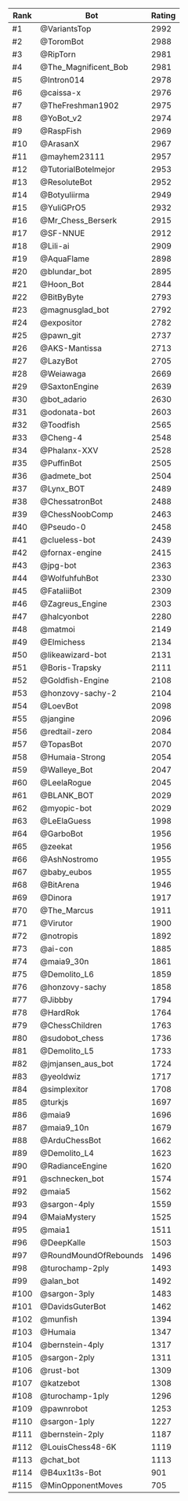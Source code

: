 Rank|Bot|Rating
---|---|---
#1|@VariantsTop|2992
#2|@ToromBot|2988
#3|@RipTorn|2981
#4|@The_Magnificent_Bob|2981
#5|@Intron014|2978
#6|@caissa-x|2976
#7|@TheFreshman1902|2975
#8|@YoBot_v2|2974
#9|@RaspFish|2969
#10|@ArasanX|2967
#11|@mayhem23111|2957
#12|@TutorialBotelmejor|2953
#13|@ResoluteBot|2952
#14|@Botyuliirma|2949
#15|@YuliGPrO5|2932
#16|@Mr_Chess_Berserk|2915
#17|@SF-NNUE|2912
#18|@Lili-ai|2909
#19|@AquaFlame|2898
#20|@blundar_bot|2895
#21|@Hoon_Bot|2844
#22|@BitByByte|2793
#23|@magnusglad_bot|2792
#24|@expositor|2782
#25|@pawn_git|2737
#26|@AKS-Mantissa|2713
#27|@LazyBot|2705
#28|@Weiawaga|2669
#29|@SaxtonEngine|2639
#30|@bot_adario|2630
#31|@odonata-bot|2603
#32|@Toodfish|2565
#33|@Cheng-4|2548
#34|@Phalanx-XXV|2528
#35|@PuffinBot|2505
#36|@admete_bot|2504
#37|@Lynx_BOT|2489
#38|@ChessatronBot|2488
#39|@ChessNoobComp|2463
#40|@Pseudo-0|2458
#41|@clueless-bot|2439
#42|@fornax-engine|2415
#43|@jpg-bot|2363
#44|@WolfuhfuhBot|2330
#45|@FataliiBot|2309
#46|@Zagreus_Engine|2303
#47|@halcyonbot|2280
#48|@matmoi|2149
#49|@Elmichess|2134
#50|@likeawizard-bot|2131
#51|@Boris-Trapsky|2111
#52|@Goldfish-Engine|2108
#53|@honzovy-sachy-2|2104
#54|@LoevBot|2098
#55|@jangine|2096
#56|@redtail-zero|2084
#57|@TopasBot|2070
#58|@Humaia-Strong|2054
#59|@Walleye_Bot|2047
#60|@LeelaRogue|2045
#61|@BLANK_BOT|2029
#62|@myopic-bot|2029
#63|@LeElaGuess|1998
#64|@GarboBot|1956
#65|@zeekat|1956
#66|@AshNostromo|1955
#67|@baby_eubos|1955
#68|@BitArena|1946
#69|@Dinora|1917
#70|@The_Marcus|1911
#71|@Virutor|1900
#72|@notropis|1892
#73|@ai-con|1885
#74|@maia9_30n|1861
#75|@Demolito_L6|1859
#76|@honzovy-sachy|1858
#77|@Jibbby|1794
#78|@HardRok|1764
#79|@ChessChildren|1763
#80|@sudobot_chess|1736
#81|@Demolito_L5|1733
#82|@jmjansen_aus_bot|1724
#83|@yeoldwiz|1717
#84|@simplexitor|1708
#85|@turkjs|1697
#86|@maia9|1696
#87|@maia9_10n|1679
#88|@ArduChessBot|1662
#89|@Demolito_L4|1623
#90|@RadianceEngine|1620
#91|@schnecken_bot|1574
#92|@maia5|1562
#93|@sargon-4ply|1559
#94|@MaiaMystery|1525
#95|@maia1|1511
#96|@DeepKalle|1503
#97|@RoundMoundOfRebounds|1496
#98|@turochamp-2ply|1493
#99|@alan_bot|1492
#100|@sargon-3ply|1483
#101|@DavidsGuterBot|1462
#102|@munfish|1394
#103|@Humaia|1347
#104|@bernstein-4ply|1317
#105|@sargon-2ply|1311
#106|@rust-bot|1309
#107|@katzebot|1308
#108|@turochamp-1ply|1296
#109|@pawnrobot|1253
#110|@sargon-1ply|1227
#111|@bernstein-2ply|1187
#112|@LouisChess48-6K|1119
#113|@chat_bot|1113
#114|@B4ux1t3s-Bot|901
#115|@MinOpponentMoves|705
